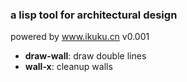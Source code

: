 ### a lisp tool for architectural design

powered by www.ikuku.cn  v0.001

* **draw-wall**: draw double lines  
* **wall-x**: cleanup walls
